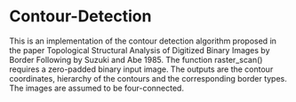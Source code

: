 # Contour-Detection
This is an implementation of the contour detection algorithm proposed in the paper Topological Structural Analysis of Digitized Binary Images by Border Following by Suzuki and Abe 1985.
The function raster_scan() requires a zero-padded binary input image.
The outputs are the contour coordinates, hierarchy of the contours and the corresponding border types. The images are assumed to be four-connected.



